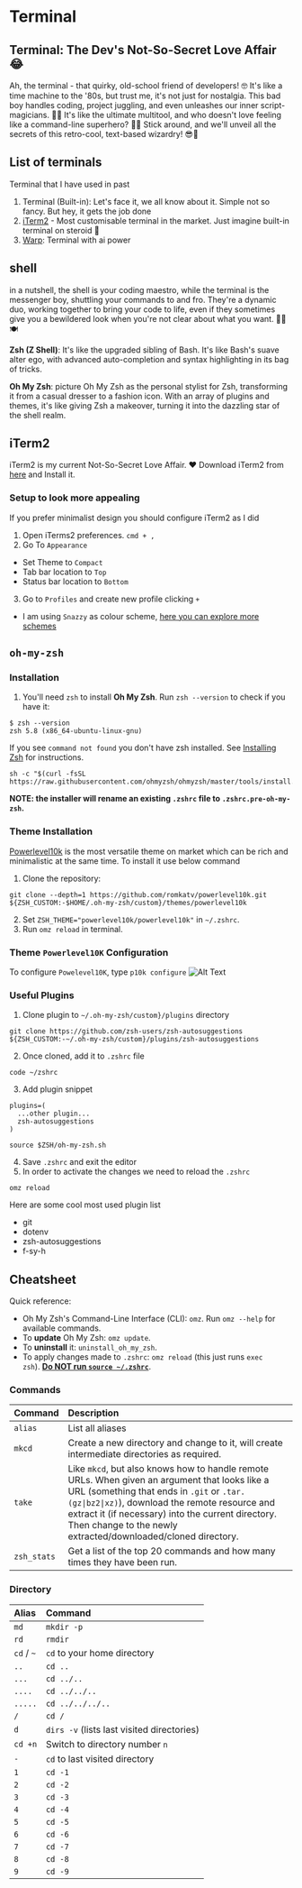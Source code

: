 # Terminal

## Terminal: The Dev's Not-So-Secret Love Affair 😂

Ah, the terminal - that quirky, old-school friend of developers! 🤓 It's like a time machine to the '80s, but trust me, it's not just for nostalgia. This bad boy handles coding, project juggling, and even unleashes our inner script-magicians. 🧙‍♂️ It's like the ultimate multitool, and who doesn't love feeling like a command-line superhero? 🦸‍♂️ Stick around, and we'll unveil all the secrets of this retro-cool, text-based wizardry! 😎🚀

## List of terminals

Terminal that I have used in past

1. Terminal (Built-in): Let's face it, we all know about it. Simple not so fancy. But hey, it gets the job done
2. [iTerm2](#iterm2) - Most customisable terminal in the market. Just imagine built-in terminal on steroid 💊
3. [Warp](https://www.warp.dev/): Terminal with ai power

## shell

in a nutshell, the shell is your coding maestro, while the terminal is the messenger boy, shuttling your commands to and fro. They're a dynamic duo, working together to bring your code to life, even if they sometimes give you a bewildered look when you're not clear about what you want. 🧙‍♂️🍽️

**Zsh (Z Shell)**: It's like the upgraded sibling of Bash. It's like Bash's suave alter ego, with advanced auto-completion and syntax highlighting in its bag of tricks.

**Oh My Zsh**: picture Oh My Zsh as the personal stylist for Zsh, transforming it from a casual dresser to a fashion icon. With an array of plugins and themes, it's like giving Zsh a makeover, turning it into the dazzling star of the shell realm.

## iTerm2

iTerm2 is my current Not-So-Secret Love Affair. ❤️
Download iTerm2 from [here](https://iterm2.com/downloads.html) and Install it.

### Setup to look more appealing

If you prefer minimalist design you should configure iTerm2 as I did

1. Open iTerms2 preferences. `cmd + ,`
2. Go To `Appearance`

- Set Theme to `Compact`
- Tab bar location to `Top`
- Status bar location to `Bottom`

3. Go to `Profiles` and create new profile clicking `+`

- I am using `Snazzy` as colour scheme, [here you can explore more schemes](https://iterm2colorschemes.com/)

## `oh-my-zsh`

### Installation

1. You'll need `zsh` to install **Oh My Zsh**. Run `zsh --version` to check if you have it:

```shell
$ zsh --version
zsh 5.8 (x86_64-ubuntu-linux-gnu)
```

If you see `command not found` you don't have zsh installed. See [Installing Zsh](https://github.com/ohmyzsh/ohmyzsh/wiki/Installing-ZSH) for instructions.

```shell
sh -c "$(curl -fsSL https://raw.githubusercontent.com/ohmyzsh/ohmyzsh/master/tools/install.sh)"
```

**NOTE: the installer will rename an existing `.zshrc` file to `.zshrc.pre-oh-my-zsh`.**

### Theme Installation

[Powerlevel10k](https://github.com/romkatv/powerlevel10k) is the most versatile theme on market which can be rich and minimalistic at the same time. To install it use below command

1. Clone the repository:

```shell
git clone --depth=1 https://github.com/romkatv/powerlevel10k.git ${ZSH_CUSTOM:-$HOME/.oh-my-zsh/custom}/themes/powerlevel10k
```

2. Set `ZSH_THEME="powerlevel10k/powerlevel10k"` in `~/.zshrc`.
3. Run `omz reload` in terminal.

### Theme `Powerlevel10K` Configuration

To configure `Powelevel10K`, type `p10k configure`
![Alt Text](https://raw.githubusercontent.com/romkatv/powerlevel10k-media/master/configuration-wizard.gif)

### Useful Plugins

1. Clone plugin to `~/.oh-my-zsh/custom}/plugins` directory

```shell
git clone https://github.com/zsh-users/zsh-autosuggestions ${ZSH_CUSTOM:-~/.oh-my-zsh/custom}/plugins/zsh-autosuggestions
```

2. Once cloned, add it to `.zshrc` file

```shell
code ~/zshrc
```

3. Add plugin snippet

```zshrc
plugins=(
  ...other plugin...
  zsh-autosuggestions
)

source $ZSH/oh-my-zsh.sh
```

4. Save `.zshrc` and exit the editor
5. In order to activate the changes we need to reload the `.zshrc`

```shell
omz reload
```

Here are some cool most used plugin list

- git
- dotenv
- zsh-autosuggestions
- f-sy-h

## Cheatsheet

Quick reference:

- Oh My Zsh's Command-Line Interface (CLI): `omz`. Run `omz --help` for available commands.
- To **update** Oh My Zsh: `omz update`.
- To **uninstall** it: `uninstall_oh_my_zsh`.
- To apply changes made to `.zshrc`: `omz reload` (this just runs `exec zsh`). [**Do NOT run `source ~/.zshrc`**](https://github.com/ohmyzsh/ohmyzsh/wiki/FAQ#how-do-i-reload-the-zshrc-file).

### Commands

| Command     | Description                                                                                                                                                                                                                                                                                                         |
| :---------- | :------------------------------------------------------------------------------------------------------------------------------------------------------------------------------------------------------------------------------------------------------------------------------------------------------------------ |
| `alias`     | List all aliases                                                                                                                                                                                                                                                                                                    |
| `mkcd`      | Create a new directory and change to it, will create intermediate directories as required.                                                                                                                                                                                                                          |
| `take`      | Like `mkcd`, but also knows how to handle remote URLs. When given an argument that looks like a URL (something that ends in `.git` or `.tar.(gz\|bz2\|xz)`), download the remote resource and extract it (if necessary) into the current directory. Then change to the newly extracted/downloaded/cloned directory. |
| `zsh_stats` | Get a list of the top 20 commands and how many times they have been run.                                                                                                                                                                                                                                            |

### Directory

| Alias      | Command                                    |
| :--------- | :----------------------------------------- |
| `md`       | `mkdir -p`                                 |
| `rd`       | `rmdir`                                    |
| `cd` / `~` | `cd` to your home directory                |
| `..`       | `cd ..`                                    |
| `...`      | `cd ../..`                                 |
| `....`     | `cd ../../..`                              |
| `.....`    | `cd ../../../..`                           |
| `/`        | `cd /`                                     |
| `d`        | `dirs -v` (lists last visited directories) |
| `cd +n`    | Switch to directory number `n`             |
| `-`        | `cd` to last visited directory             |
| `1`        | `cd -1`                                    |
| `2`        | `cd -2`                                    |
| `3`        | `cd -3`                                    |
| `4`        | `cd -4`                                    |
| `5`        | `cd -5`                                    |
| `6`        | `cd -6`                                    |
| `7`        | `cd -7`                                    |
| `8`        | `cd -8`                                    |
| `9`        | `cd -9`                                    |
